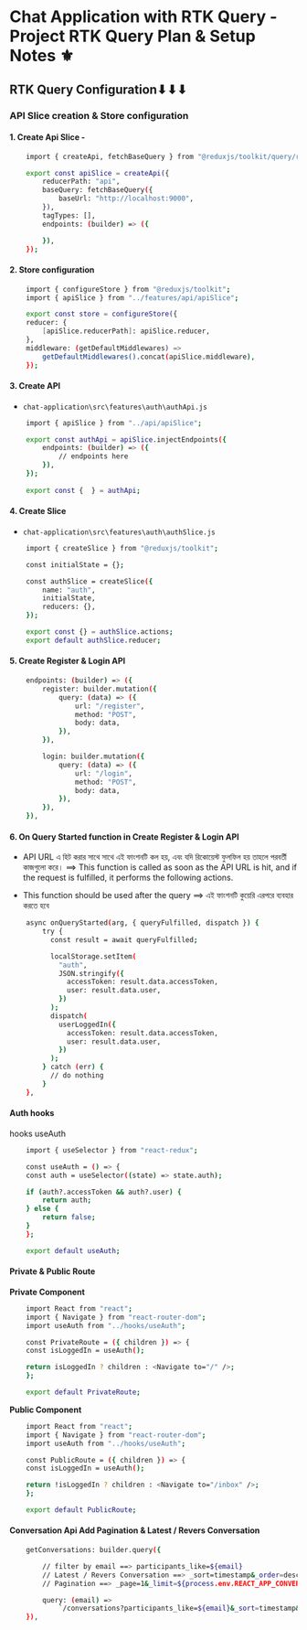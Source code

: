 # Chat Application with RTK Query - Project RTK Query Plan & Setup Notes ⚜

## RTK Query Configuration⬇⬇⬇

### API Slice creation & Store configuration

#### 1. Create Api Slice -

```sh
    import { createApi, fetchBaseQuery } from "@reduxjs/toolkit/query/react";

    export const apiSlice = createApi({
        reducerPath: "api",
        baseQuery: fetchBaseQuery({
            baseUrl: "http://localhost:9000",
        }),
        tagTypes: [],
        endpoints: (builder) => ({

        }),
    });
```

#### 2. Store configuration

```sh
    import { configureStore } from "@reduxjs/toolkit";
    import { apiSlice } from "../features/api/apiSlice";

    export const store = configureStore({
    reducer: {
        [apiSlice.reducerPath]: apiSlice.reducer,
    },
    middleware: (getDefaultMiddlewares) =>
        getDefaultMiddlewares().concat(apiSlice.middleware),
    });
```

#### 3. Create API

- `chat-application\src\features\auth\authApi.js`

```sh
    import { apiSlice } from "../api/apiSlice";

    export const authApi = apiSlice.injectEndpoints({
        endpoints: (builder) => ({
            // endpoints here
        }),
    });
    
    export const {  } = authApi;
```

#### 4. Create Slice

- `chat-application\src\features\auth\authSlice.js`

```sh
    import { createSlice } from "@reduxjs/toolkit";

    const initialState = {};

    const authSlice = createSlice({
        name: "auth",
        initialState,
        reducers: {},
    });

    export const {} = authSlice.actions;
    export default authSlice.reducer;

```

#### 5. Create Register & Login API

```sh
    endpoints: (builder) => ({
        register: builder.mutation({
            query: (data) => ({
                url: "/register",
                method: "POST",
                body: data,
            }),
        }),

        login: builder.mutation({
            query: (data) => ({
                url: "/login",
                method: "POST",
                body: data,
            }),
        }),
    }),

```

#### 6. On Query Started function in Create Register & Login API

- API URL এ হিট করার সাথে সাথে এই ফাংশনটি কল হয়, এবং যদি রিকোয়েস্ট ফুলফিল হয় তাহলে পরবর্তী কাজগুলো করে। ==> This function is called as soon as the API URL is hit, and if the request is fulfilled, it performs the following actions.

- This function should be used after the query ==> এই ফাংশনটি কুয়েরি এরপরে ব্যবহার করতে হবে

```sh
    async onQueryStarted(arg, { queryFulfilled, dispatch }) {
        try {
          const result = await queryFulfilled;

          localStorage.setItem(
            "auth",
            JSON.stringify({
              accessToken: result.data.accessToken,
              user: result.data.user,
            })
          );
          dispatch(
            userLoggedIn({
              accessToken: result.data.accessToken,
              user: result.data.user,
            })
          );
        } catch (err) {
          // do nothing
        }
    },

```

#### Auth hooks

hooks useAuth

```sh
    import { useSelector } from "react-redux";

    const useAuth = () => {
    const auth = useSelector((state) => state.auth);

    if (auth?.accessToken && auth?.user) {
        return auth;
    } else {
        return false;
    }
    };

    export default useAuth;

```

#### Private & Public Route

**Private Component**

```sh
    import React from "react";
    import { Navigate } from "react-router-dom";
    import useAuth from "../hooks/useAuth";

    const PrivateRoute = ({ children }) => {
    const isLoggedIn = useAuth();

    return isLoggedIn ? children : <Navigate to="/" />;
    };

    export default PrivateRoute;
```

**Public Component**

```sh
    import React from "react";
    import { Navigate } from "react-router-dom";
    import useAuth from "../hooks/useAuth";

    const PublicRoute = ({ children }) => {
    const isLoggedIn = useAuth();

    return !isLoggedIn ? children : <Navigate to="/inbox" />;
    };

    export default PublicRoute;
```

#### Conversation Api Add Pagination & Latest / Revers Conversation

```sh
    getConversations: builder.query({

        // filter by email ==> participants_like=${email}
        // Latest / Revers Conversation ==> _sort=timestamp&_order=desc
        // Pagination ==> _page=1&_limit=${process.env.REACT_APP_CONVERSATIONS_PER_PAGE}

        query: (email) =>
            `/conversations?participants_like=${email}&_sort=timestamp&_order=desc&_page=1&_limit=${process.env.REACT_APP_CONVERSATIONS_PER_PAGE}`,
    }),
```
